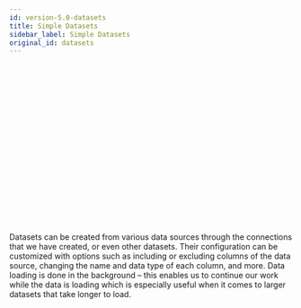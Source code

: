 ```yaml
---
id: version-5.0-datasets
title: Simple Datasets
sidebar_label: Simple Datasets
original_id: datasets
---
```


<script src="https://fast.wistia.com/embed/medias/emutnt8a4y.jsonp" async></script><script src="https://fast.wistia.com/assets/external/E-v1.js" async></script><div class="wistia_responsive_padding" style="padding:56.25% 0 0 0;position:relative;"><div class="wistia_responsive_wrapper" style="height:100%;left:0;position:absolute;top:0;width:100%;"><div class="wistia_embed wistia_async_emutnt8a4y videoFoam=true" style="height:100%;position:relative;width:100%"><div class="wistia_swatch" style="height:100%;left:0;opacity:0;overflow:hidden;position:absolute;top:0;transition:opacity 200ms;width:100%;"><img src="https://fast.wistia.com/embed/medias/emutnt8a4y/swatch" style="filter:blur(5px);height:100%;object-fit:contain;width:100%;" alt="" aria-hidden="true" onload="this.parentNode.style.opacity=1;" /></div></div></div></div>
<br>
Datasets can be created from various data sources through the connections that we have created, or even other datasets. Their configuration can be customized with options such as including or excluding columns of the data source, changing the name and data type of each column, and more. Data loading is done in the background – this enables us to continue our work while the data is loading which is especially useful when it comes to larger datasets that take longer to load. 